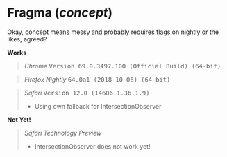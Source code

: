 # Fragma (*concept*)

Okay, concept means messy and probably requires flags on nightly or the likes, agreed?

**Works**

> *Chrome*
> <samp>Version 69.0.3497.100 (Official Build) (64-bit)</samp>

> *Firefox Nightly*
> <samp>64.0a1 (2018-10-06) (64-bit)</samp>

> *Safari*
> <samp>Version 12.0 (14606.1.36.1.9)</samp>
> - Using own fallback for IntersectionObserver

**Not Yet!**

> *Safari Technology Preview*
> - IntersectionObserver does not work yet!

